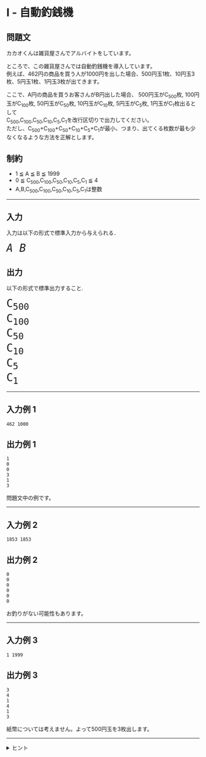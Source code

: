 # I - 自動釣銭機

## 問題文

カカオくんは雑貨屋さんでアルバイトをしています。  

ところで、この雑貨屋さんでは自動釣銭機を導入しています。  
例えば、462円の商品を買う人が1000円を出した場合、500円玉1枚、10円玉3枚、5円玉1枚、1円玉3枚が出てきます。  

ここで、A円の商品を買うお客さんがB円出した場合、
500円玉がC<sub>500</sub>枚,
100円玉がC<sub>100</sub>枚,
50円玉がC<sub>50</sub>枚,
10円玉がC<sub>10</sub>枚,
5円玉がC<sub>5</sub>枚,
1円玉がC<sub>1</sub>枚出るとして  
C<sub>500</sub>,C<sub>100</sub>,C<sub>50</sub>,C<sub>10</sub>,C<sub>5</sub>,C<sub>1</sub>を改行区切りで出力してください。  
ただし、C<sub>500</sub>+C<sub>100</sub>+C<sub>50</sub>+C<sub>10</sub>+C<sub>5</sub>+C<sub>1</sub>が最小、つまり、出てくる枚数が最も少なくなるような方法を正解とします。


## 制約
* 1 ≦ A ≦ B ≦ 1999
* 0 ≦ C<sub>500</sub>,C<sub>100</sub>,C<sub>50</sub>,C<sub>10</sub>,C<sub>5</sub>,C<sub>1</sub> ≦ 4
* A,B,C<sub>500</sub>,C<sub>100</sub>,C<sub>50</sub>,C<sub>10</sub>,C<sub>5</sub>,C<sub>1</sub>は整数
***
## 入力
入力は以下の形式で標準入力から与えられる．

<pre>
<span style = "font-size: 200%"><var>A</var> <var>B</var>
</pre>
## 出力
以下の形式で標準出力すること.
<pre>
<span style = "font-size: 200%">C<sub>500</sub>  
C<sub>100</sub>  
C<sub>50</sub>  
C<sub>10</sub>  
C<sub>5</sub>  
C<sub>1</sub>  
</pre>
***
## 入力例 1
```
462 1000
```
## 出力例 1
```
1  
0
0
3
1
3
```
問題文中の例です。
***
## 入力例 2
```
1853 1853
```
## 出力例 2
```
0
0
0
0
0
0
```
お釣りがない可能性もあります。
* **
## 入力例 3
```
1 1999
```
## 出力例 3
```
3
4
1
4
1
3
```
紙幣については考えません。よって500円玉を3枚出します。
***
<details>
<summary>ヒント</summary>

これ以上n円引けなくなるまでn円引き続け、n円を引いた回数を考えてみよう。  
例)1999->1499->999->499は500を3回引いたら、これ以上引けなくなりました。もう500は必要ありません。もっと細かい数字で引きましょう。
</details>
